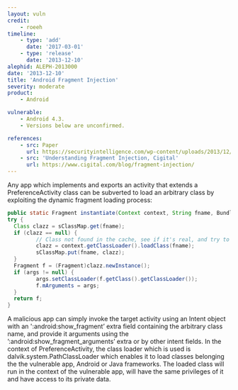 ```yaml
---
layout: vuln
credit: 
    - roeeh
timeline:
    - type: 'add'
      date: '2017-03-01'
    - type: 'release'
      date: '2013-12-10' 
alephid: ALEPH-2013000
date: '2013-12-10'
title: 'Android Fragment Injection'
severity: moderate
product:
    - Android

vulnerable: 
    - Android 4.3.
    - Versions below are unconfirmed. 

references:
    - src: Paper
      url: https://securityintelligence.com/wp-content/uploads/2013/12/android-collapses-into-fragments.pdf
    - src: 'Understanding Fragment Injection, Cigital'
      url: https://www.cigital.com/blog/fragment-injection/
---
```

Any app which implements and exports an activity that extends a PreferenceActivity class can be subverted to load an arbitrary class by exploiting the dynamic fragment loading process:
```java
public static Fragment instantiate(Context context, String fname, Bundle args) {
try {
  Class clazz = sClassMap.get(fname);
  if (clazz == null) {
         // Class not found in the cache, see if it's real, and try to add it
         clazz = context.getClassLoader().loadClass(fname);
         sClassMap.put(fname, clazz);
  }
  Fragment f = (Fragment)clazz.newInstance();
  if (args != null) {
         args.setClassLoader(f.getClass().getClassLoader());
         f.mArguments = args;
  }
  return f;
}
```
A malicious app can simply invoke the target activity using an Intent object with an ':android:show_fragment’ extra field containing the arbitrary class name, and provide it arguments using the ’:android:show_fragment_arguments’ extra or by other intent fields. In the context of PreferenceActivity, the class loader which is used is dalvik.system.PathClassLoader which enables it to load classes belonging the the vulnerable app, Android or Java frameworks. The loaded class will run in the context of the vulnerable app, will have the same privileges of it and have access to its private data.
